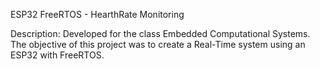 ESP32 FreeRTOS - HearthRate Monitoring

Description:
Developed for the class Embedded Computational Systems. The objective of this project was to create a Real-Time system using an ESP32 with FreeRTOS.
